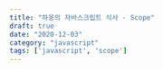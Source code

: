 ```yaml
---
title: "하옹의 자바스크립트 식사 - Scope"
draft: true
date: "2020-12-03"
category: "javascript"
tags: ['javascript', 'scope']
---
```


